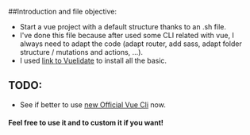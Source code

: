 ##Introduction and file objective:

- Start a vue project with a default structure thanks to an .sh file.
- I've done this file because after used some CLI related with vue, I always need to adapt the code (adapt router, add sass, adapt folder structure / mutations and actions, ...).
- I used [link to Vuelidate](https://monterail.github.io/vuelidate/)  to install all the basic.

## TODO:
- See if better to use [new Official Vue Cli](https://cli.vuejs.org) now.

#### Feel free to use it and to custom it if you want!
